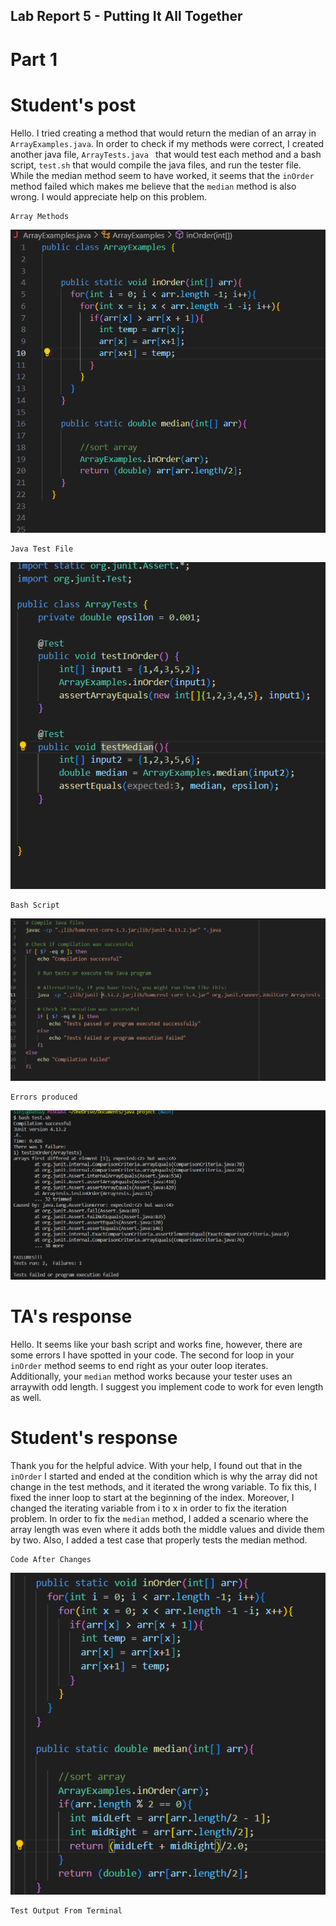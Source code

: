 ## Lab Report 5 - Putting It All Together

# Part 1

# Student's post

Hello.  I tried creating a method that would return the median of an array in ```ArrayExamples.java```.  In order to check if my 
methods were correct, I created another java file, ```ArrayTests.java ``` that would test each method and a bash script, ```test.sh```
that would compile the java files, and run the tester file.  While the median method seem to have worked,
it seems that the ```inOrder``` method failed which makes me believe that the ```median``` method is also wrong.  I
would appreciate help on this problem.

```
Array Methods
```
![Image](https://github.com/DatGuy84/CSE-15L-Lab-Report-5/blob/main/pre-code.png?raw=true)

```
Java Test File
```
![Image](https://github.com/DatGuy84/CSE-15L-Lab-Report-5/blob/main/pre-tests.png?raw=true) 

```
Bash Script
```
![Image](https://github.com/DatGuy84/CSE-15L-Lab-Report-5/blob/main/bash%20script.png?raw=true)
```
Errors produced
```
![Image](https://github.com/DatGuy84/CSE-15L-Lab-Report-5/blob/main/bash%20error.png?raw=true) 

# TA's response
Hello.  It seems like your bash script and works fine, however, there are some errors I have spotted in your code.
The second for loop in your ```inOrder``` method seems to end right as your outer loop iterates.  
Additionally, your ```median``` method works because your tester uses an arraywith odd length.  I suggest you 
implement code to work for even length as well.  

# Student's response
Thank you for the helpful advice.  With your help, I found out that in the ```inOrder``` I started and ended at the 
condition which is why the array did not change in the test methods, and it iterated the wrong variable.  To fix 
this, I fixed the inner loop to start at the beginning of the index.  Moreover, I changed the iterating variable 
from i to x in order to fix the iteration problem.  In order to fix the ```median``` method, I added a scenario
where the array length was even where it adds both the middle values and divide them by two.  Also, I added
a test case that properly tests the median method.

```
Code After Changes
```
![Image](https://github.com/DatGuy84/CSE-15L-Lab-Report-5/blob/main/ArrayAFter.png?raw=true)

```
Test Output From Terminal
```
